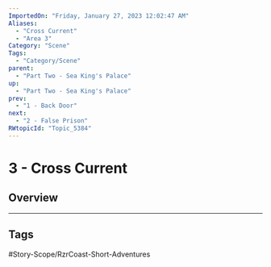 ```yaml
---
ImportedOn: "Friday, January 27, 2023 12:02:47 AM"
Aliases:
  - "Cross Current"
  - "Area 3"
Category: "Scene"
Tags:
  - "Category/Scene"
parent:
  - "Part Two - Sea King's Palace"
up:
  - "Part Two - Sea King's Palace"
prev:
  - "1 - Back Door"
next:
  - "2 - False Prison"
RWtopicId: "Topic_5384"
---
```

# 3 - Cross Current
## Overview

---
## Tags
#Story-Scope/RzrCoast-Short-Adventures

